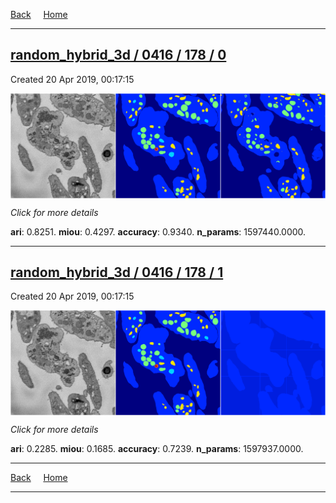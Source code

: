 
[Back](..)&nbsp;&nbsp;&nbsp;&nbsp;&nbsp;[Home](https://leapmanlab.github.io/snapshots)

---

<div class="summary"><a href="0"><h2>random_hybrid_3d / 0416 / 178 / 0</h2></a><p>Created 20 Apr 2019, 00:17:15
</p><a href="0"><img src="0/media/summary.png" align="center"></a><p>
<i>Click for more details</i>
</p></div>

**ari**: 0.8251. **miou**: 0.4297. **accuracy**: 0.9340. **n_params**: 1597440.0000. 

---

<div class="summary"><a href="1"><h2>random_hybrid_3d / 0416 / 178 / 1</h2></a><p>Created 20 Apr 2019, 00:17:15
</p><a href="1"><img src="1/media/summary.png" align="center"></a><p>
<i>Click for more details</i>
</p></div>

**ari**: 0.2285. **miou**: 0.1685. **accuracy**: 0.7239. **n_params**: 1597937.0000. 

---

[Back](..)&nbsp;&nbsp;&nbsp;&nbsp;&nbsp;[Home](https://leapmanlab.github.io/snapshots)

---